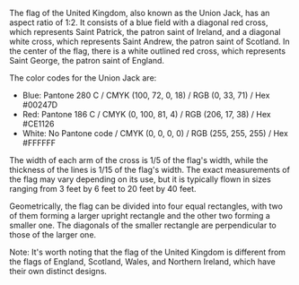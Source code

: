 The flag of the United Kingdom, also known as the Union Jack, has an aspect ratio of 1:2. It consists of a blue field with a diagonal red cross, which represents Saint Patrick, the patron saint of Ireland, and a diagonal white cross, which represents Saint Andrew, the patron saint of Scotland. In the center of the flag, there is a white outlined red cross, which represents Saint George, the patron saint of England.

The color codes for the Union Jack are:

- Blue: Pantone 280 C / CMYK (100, 72, 0, 18) / RGB (0, 33, 71) / Hex #00247D
- Red: Pantone 186 C / CMYK (0, 100, 81, 4) / RGB (206, 17, 38) / Hex #CE1126
- White: No Pantone code / CMYK (0, 0, 0, 0) / RGB (255, 255, 255) / Hex #FFFFFF

The width of each arm of the cross is 1/5 of the flag's width, while the thickness of the lines is 1/15 of the flag's width. The exact measurements of the flag may vary depending on its use, but it is typically flown in sizes ranging from 3 feet by 6 feet to 20 feet by 40 feet.

Geometrically, the flag can be divided into four equal rectangles, with two of them forming a larger upright rectangle and the other two forming a smaller one. The diagonals of the smaller rectangle are perpendicular to those of the larger one.

Note: It's worth noting that the flag of the United Kingdom is different from the flags of England, Scotland, Wales, and Northern Ireland, which have their own distinct designs.